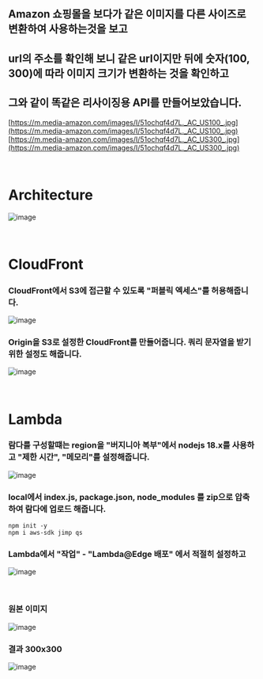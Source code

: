 ## Amazon 쇼핑몰을 보다가 같은 이미지를 다른 사이즈로 변환하여 사용하는것을 보고
## url의 주소를 확인해 보니 같은 url이지만 뒤에 숫자(100, 300)에 따라 이미지 크기가 변환하는 것을 확인하고
## 그와 같이 똑같은 리사이징용 API를 만들어보았습니다.
[https://m.media-amazon.com/images/I/51ochqf4d7L._AC_US100_.jpg](https://m.media-amazon.com/images/I/51ochqf4d7L._AC_US100_.jpg)
[https://m.media-amazon.com/images/I/51ochqf4d7L._AC_US300_.jpg](https://m.media-amazon.com/images/I/51ochqf4d7L._AC_US300_.jpg)

<br>

# Architecture
![image](https://github.com/user-attachments/assets/5c105f33-c8c3-4071-9db7-afe3d7fd893f)

<br>

# CloudFront
### CloudFront에서 S3에 접근할 수 있도록 "퍼블릭 엑세스"를 허용해줍니다.
![image](https://github.com/user-attachments/assets/2345f6c6-9469-4c8e-aa71-9b6a3da17de0)
### Origin을 S3로 설정한 CloudFront를 만들어줍니다. 쿼리 문자열을 받기 위한 설정도 해줍니다.
![image](https://github.com/user-attachments/assets/bdb73705-e78e-4397-9d5e-43358d98f736)

<br>

# Lambda
### 람다를 구성할떄는 region을 "버지니아 복부"에서 nodejs 18.x를 사용하고 "제한 시간", "메모리"를 설정해줍니다.
![image](https://github.com/user-attachments/assets/38977ac4-04d9-4366-b34a-480cc4b68959)
### local에서 index.js, package.json, node_modules 를 zip으로 압축하여 람다에 업로드 해줍니다.
```
npm init -y
npm i aws-sdk jimp qs
```
### Lambda에서 "작업" - "Lambda@Edge 배포" 에서 적절히 설정하고
![image](https://github.com/user-attachments/assets/586bf22c-d7f9-4f53-8bdf-569042d15bab)

<br>

### 원본 이미지
![image](https://github.com/user-attachments/assets/e22e5273-a563-41a9-ac9b-996e84f05d65)
### 결과 300x300
![image](https://github.com/user-attachments/assets/e4c3f879-e437-4583-9edc-3fa64e16a490)
